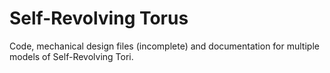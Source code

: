 # Self-Revolving Torus

Code, mechanical design files (incomplete) and documentation for multiple models of Self-Revolving Tori.


